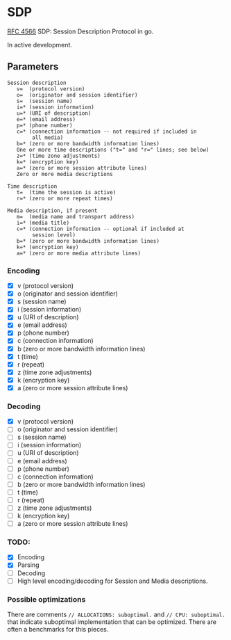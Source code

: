 # SDP
[RFC 4566](https://tools.ietf.org/html/rfc4566)
SDP: Session Description Protocol in go.

In active development.

## Parameters
```
Session description
   v=  (protocol version)
   o=  (originator and session identifier)
   s=  (session name)
   i=* (session information)
   u=* (URI of description)
   e=* (email address)
   p=* (phone number)
   c=* (connection information -- not required if included in
        all media)
   b=* (zero or more bandwidth information lines)
   One or more time descriptions ("t=" and "r=" lines; see below)
   z=* (time zone adjustments)
   k=* (encryption key)
   a=* (zero or more session attribute lines)
   Zero or more media descriptions

Time description
   t=  (time the session is active)
   r=* (zero or more repeat times)

Media description, if present
   m=  (media name and transport address)
   i=* (media title)
   c=* (connection information -- optional if included at
        session level)
   b=* (zero or more bandwidth information lines)
   k=* (encryption key)
   a=* (zero or more media attribute lines)
```

### Encoding
- [x] v (protocol version)
- [x] o (originator and session identifier)
- [x] s (session name)
- [x] i (session information)
- [x] u (URI of description)
- [x] e (email address)
- [x] p (phone number)
- [x] c (connection information)
- [x] b (zero or more bandwidth information lines)
- [x] t (time)
- [x] r (repeat)
- [x] z (time zone adjustments)
- [x] k (encryption key)
- [x] a (zero or more session attribute lines)

### Decoding
- [x] v (protocol version)
- [ ] o (originator and session identifier)
- [ ] s (session name)
- [ ] i (session information)
- [ ] u (URI of description)
- [ ] e (email address)
- [ ] p (phone number)
- [ ] c (connection information)
- [ ] b (zero or more bandwidth information lines)
- [ ] t (time)
- [ ] r (repeat)
- [ ] z (time zone adjustments)
- [ ] k (encryption key)
- [ ] a (zero or more session attribute lines)

### TODO:
- [x] Encoding
- [x] Parsing
- [ ] Decoding
- [ ] High level encoding/decoding for Session and Media descriptions.

### Possible optimizations
There are comments `// ALLOCATIONS: suboptimal.` and `// CPU: suboptimal. `
that indicate suboptimal implementation that can be optimized. There are often
a benchmarks for this pieces.